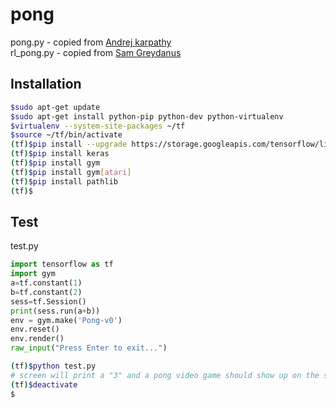 # pong
pong.py - copied from [Andrej karpathy](https://gist.github.com/karpathy/a4166c7fe253700972fcbc77e4ea32c5)  
rl_pong.py - copied from [Sam Greydanus](https://gist.github.com/greydanus/5036f784eec2036252e1990da21eda18)  

## Installation
```bash
$sudo apt-get update
$sudo apt-get install python-pip python-dev python-virtualenv
$virtualenv --system-site-packages ~/tf
$source ~/tf/bin/activate
(tf)$pip install --upgrade https://storage.googleapis.com/tensorflow/linux/cpu/tensorflow-0.12.1-cp27-none-linux_x86_64.whl
(tf)$pip install keras
(tf)$pip install gym
(tf)$pip install gym[atari]
(tf)$pip install pathlib
(tf)$
```

## Test
test.py
```python
import tensorflow as tf
import gym
a=tf.constant(1)
b=tf.constant(2)
sess=tf.Session()
print(sess.run(a+b))
env = gym.make('Pong-v0')
env.reset()
env.render()
raw_input("Press Enter to exit...")
```

```bash
(tf)$python test.py
# screen will print a "3" and a pong video game should show up on the screen 
(tf)$deactivate
$
```
